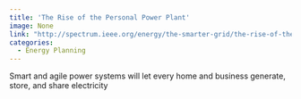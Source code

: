 ```yaml
---
title: 'The Rise of the Personal Power Plant'
image: None
link: "http://spectrum.ieee.org/energy/the-smarter-grid/the-rise-of-the-personal-power-plant"
categories:
  - Energy Planning
---
```


Smart and agile power systems will let every home and business generate, store, and share electricity
